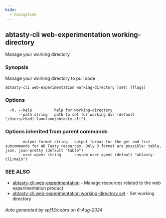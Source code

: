 ```yaml
---
hide:
  - navigation
---
```

## abtasty-cli web-experimentation working-directory

Manage your working directory

### Synopsis

Manage your working directory to pull code

```
abtasty-cli web-experimentation working-directory [set] [flags]
```

### Options

```
  -h, --help          help for working-directory
      --path string   path to set for working dir (default "/Users/chadi.laoulaou/abtasty-cli")
```

### Options inherited from parent commands

```
      --output-format string   output format for the get and list subcommands for AB Tasty resources. Only 3 format are possible: table, json, json-pretty (default "table")
      --user-agent string      custom user agent (default "abtasty-cli/main")
```

### SEE ALSO

* [abtasty-cli web-experimentation](abtasty-cli_web-experimentation.md)	 - Manage resources related to the web experimentation product
* [abtasty-cli web-experimentation working-directory set](abtasty-cli_web-experimentation_working-directory_set.md)	 - Set working directory

###### Auto generated by spf13/cobra on 6-Aug-2024
